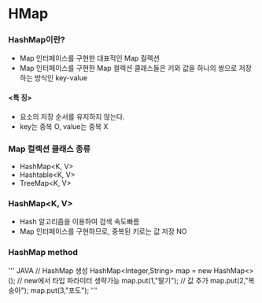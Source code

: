 # HMap
### HashMap이란?
 - Map 인터페이스를 구현한 대표적인 Map 컬렉션
 - Map 인터페이스를 구현한 Map 컬렉션 클래스들은 키와 값을 하나의 쌍으로 저장하는 방식인 key-value

#### <특 징>
 - 요소의 저장 순서를 유지하지 않는다.
 - key는 중복 O, value는 중복 X
 
### Map 컬렉션 클래스 종류
 - HashMap<K, V>
 - Hashtable<K, V>
 - TreeMap<K, V>

### HashMap<K, V>
- Hash 알고리즘을 이용하여 검색 속도빠름
- Map 인터페이스를 구현하므로, 중복된 키로는 값 저장 NO

### HashMap method
''' JAVA
 // HashMap 생성
 HashMap<Integer,String> map = new HashMap<>(); // new에서 타입 파라미터 생략가능
 map.put(1,"딸기"); // 값 추가 
 map.put(2,"복숭아");
 map.put(3,"포도");
'''
